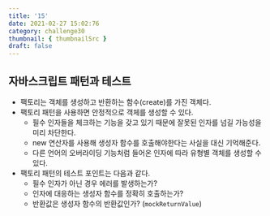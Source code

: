 ```yaml
---
title: '15'
date: 2021-02-27 15:02:76
category: challenge30
thumbnail: { thumbnailSrc }
draft: false
---
```


## 자바스크립트 패턴과 테스트 
- 팩토리는 객체를 생성하고 반환하는 함수(create)를 가진 객체다. 
- 팩토리 패턴을 사용하면 안정적으로 객체를 생성할 수 있다.
    - 필수 인자들을 체크하는 기능을 갖고 있기 때문에 잘못된 인자를 넘길 가능성을 미리 차단한다.
    - new 연산자를 사용해 생성자 함수를 호출해야한다는 사실을 대신 기억해준다. 
    - 다른 언어의 오버라이딩 기능처럼 들어온 인자에 따라 유형별 객체를 생성할 수 있다.  
- 팩토리 패턴의 테스트 포인트는 다음과 같다.
    - 필수 인자가 아닌 경우 에러를 발생하는가?
    - 인자에 대응하는 생성자 함수를 정확히 호출하는가?
    - 반환값은 생성자 함수의 반환값인가? (`mockReturnValue`)
